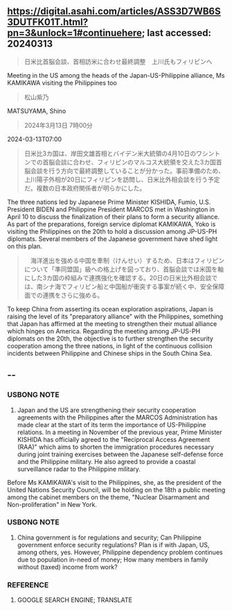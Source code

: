 ## https://digital.asahi.com/articles/ASS3D7WB6S3DUTFK01T.html?pn=3&unlock=1#continuehere; last accessed: 20240313

> 日米比首脳会談、首相訪米に合わせ最終調整　上川氏もフィリピンへ

Meeting in the US among the heads of the Japan-US-Philippine alliance, Ms KAMIKAWA visiting the Philippines too

> 松山紫乃

MATSUYAMA, Shino

> 2024年3月13日 7時00分

2024-03-13T07:00

> 日米比3カ国は、岸田文雄首相とバイデン米大統領の4月10日のワシントンでの首脳会談に合わせ、フィリピンのマルコス大統領を交えた3カ国首脳会談を行う方向で最終調整していることが分かった。事前準備のため、上川陽子外相が20日にフィリピンを訪問し、日米比外相会談を行う予定だ。複数の日本政府関係者が明らかにした。

The three nations led by Japanese Prime Minister KISHIDA, Fumio, U.S. President BIDEN and Philippine President MARCOS met in Washington in April 10 to discuss the finalization of their plans to form a security alliance. As part of the preparations, foreign service diplomat KAMIKAWA, Yoko is visiting the Philippines on the 20th to hold a discussion among JP-US-PH diplomats. Several members of the Japanese government have shed light on this plan.

>　海洋進出を強める中国を牽制（けんせい）するため、日本はフィリピンについて「準同盟国」級への格上げを図っており、首脳会談では米国を軸にした3カ国の枠組みで連携強化を確認する。20日の日米比外相会談では、南シナ海でフィリピン船と中国船が衝突する事案が続く中、安全保障面での連携をさらに強める。

To keep China from asserting its ocean exploration aspirations, Japan is raising the level of its "preparatory alliance" with the Philippines, something that Japan has affirmed at the meeting to strengthen their mutual alliance which hinges on America. Regarding the meeting among JP-US-PH diplomats on the 20th, the objective is to further strengthen the security cooperation among the three nations, in light of the continuous collision incidents between Philippine and Chinese ships in the South China Sea.

## --

### USBONG NOTE

1) Japan and the US are strengthening their security cooperation agreements with the Philippines after the MARCOS Administration has made clear at the start of its term the importance of US-Philippine relations. In a meeting in November of the previous year, Prime Minister KISHIDA has officially agreed to the "Reciprocal Access Agreement (RAA)" which aims to shorten the immigration procedures necessary during joint training exercises between the Japanese self-defense force and the Philippine military. He also agreed to provide a coastal surveillance radar to the Philippine military.

Before Ms KAMIKAWA's visit to the Philippines, she, as the president of the United Nations Security Council, will be holding on the 18th a public meeting among the cabinet members on the theme, "Nuclear Disarmament and Non-proliferation" in New York. 

### USBONG NOTE

1) China government is for regulations and security; Can Philippine government enforce security regulations? Plan is if with Japan, US, among others, yes. However, Philippine dependency problem continues due to population in-need of money; How many members in family without (taxed) income from work?


### REFERENCE

1) GOOGLE SEARCH ENGINE; TRANSLATE